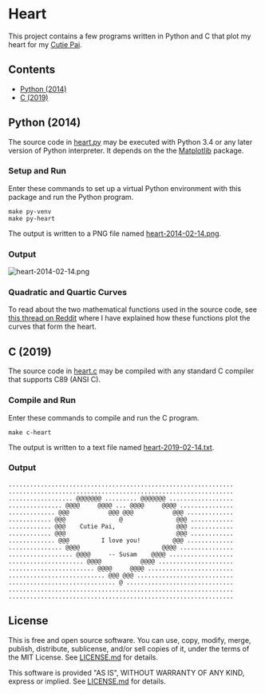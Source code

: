 Heart
=====

This project contains a few programs written in Python and C that plot
my heart for my [Cutie Pai][SUNAINA].

[SUNAINA]: https://github.com/sunainapai/


Contents
--------
* [Python (2014)](#python-2014)
* [C (2019)](#c-2019)


Python (2014)
------------

The source code in [heart.py](heart.py) may be executed with Python 3.4
or any later version of Python interpreter. It depends on the the
[Matplotlib](https://pypi.org/project/matplotlib/) package.


### Setup and Run

Enter these commands to set up a virtual Python environment with this
package and run the Python program.

    make py-venv
    make py-heart

The output is written to a PNG file named
[heart-2014-02-14.png](heart-2014-02-14.png).


### Output

![heart-2014-02-14.png](heart-2014-02-14.png)


### Quadratic and Quartic Curves

To read about the two mathematical functions used in the source code,
see [this thread on Reddit][REDDIT] where I have explained how these
functions plot the curves that form the heart.

[REDDIT]: https://www.reddit.com/r/math/comments/1xwuv3/a_mathematical_valentine/cffeykn/


C (2019)
--------

The source code in [heart.c](heart.c) may be compiled with any standard
C compiler that supports C89 (ANSI C).


### Compile and Run

Enter these commands to compile and run the C program.

    make c-heart

The output is written to a text file named
[heart-2019-02-14.txt](heart-2019-02-14.txt).


### Output

    ...............................................................
    ...............................................................
    .................. @@@@@@@ ......... @@@@@@@ ..................
    ............... @@@@     @@@@ ... @@@@     @@@@ ...............
    ............. @@@           @@@ @@@           @@@ .............
    ............ @@@               @               @@@ ............
    ............ @@@    Cutie Pai,                 @@@ ............
    ............ @@@                               @@@ ............
    ............. @@@         I love you!         @@@ .............
    ............... @@@@                       @@@@ ...............
    .................. @@@@     -- Susam    @@@@ ..................
    ..................... @@@@           @@@@ .....................
    ........................ @@@@     @@@@ ........................
    ........................... @@@ @@@ ...........................
    .............................. @ ..............................
    ...............................................................
    ...............................................................


License
-------

This is free and open source software. You can use, copy, modify,
merge, publish, distribute, sublicense, and/or sell copies of it,
under the terms of the MIT License. See [LICENSE.md][L] for details.

This software is provided "AS IS", WITHOUT WARRANTY OF ANY KIND,
express or implied. See [LICENSE.md][L] for details.

[L]: LICENSE.md
